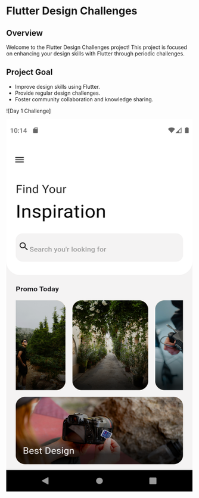 # Flutter Design Challenges

## Overview
Welcome to the Flutter Design Challenges project! This project is focused on enhancing your design skills with Flutter through periodic challenges.

## Project Goal
- Improve design skills using Flutter.
- Provide regular design challenges.
- Foster community collaboration and knowledge sharing.


![Day 1 Challenge]


<img src="https://github.com/ALI-tech-tech/flutter-design/blob/main/assets/days_images/Day1.png" alt="Week 1 Challenge" width="500" height="1000">

